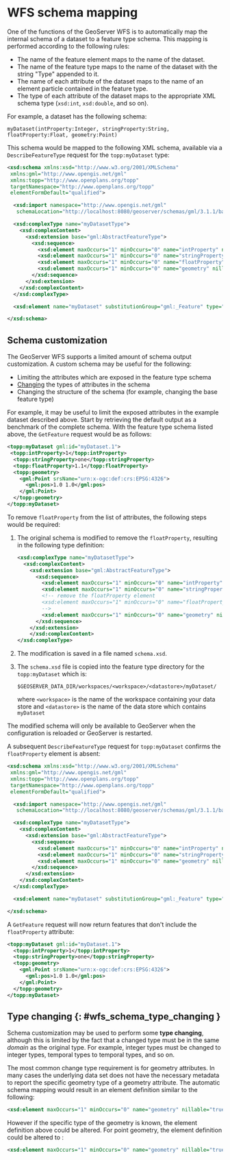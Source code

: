 # WFS schema mapping

One of the functions of the GeoServer WFS is to automatically map the internal schema of a dataset to a feature type schema. This mapping is performed according to the following rules:

-   The name of the feature element maps to the name of the dataset.
-   The name of the feature type maps to the name of the dataset with the string "Type" appended to it.
-   The name of each attribute of the dataset maps to the name of an element particle contained in the feature type.
-   The type of each attribute of the dataset maps to the appropriate XML schema type (`xsd:int`, `xsd:double`, and so on).

For example, a dataset has the following schema:

    myDataset(intProperty:Integer, stringProperty:String, floatProperty:Float, geometry:Point)

This schema would be mapped to the following XML schema, available via a `DescribeFeatureType` request for the `topp:myDataset` type:

``` xml
<xsd:schema xmlns:xsd="http://www.w3.org/2001/XMLSchema"
 xmlns:gml="http://www.opengis.net/gml"
 xmlns:topp="http://www.openplans.org/topp" 
 targetNamespace="http://www.openplans.org/topp"
 elementFormDefault="qualified">

  <xsd:import namespace="http://www.opengis.net/gml"
   schemaLocation="http://localhost:8080/geoserver/schemas/gml/3.1.1/base/gml.xsd"/>

  <xsd:complexType name="myDatasetType">
    <xsd:complexContent>
      <xsd:extension base="gml:AbstractFeatureType">
        <xsd:sequence>
          <xsd:element maxOccurs="1" minOccurs="0" name="intProperty" nillable="true" type="xsd:int"/>
          <xsd:element maxOccurs="1" minOccurs="0" name="stringProperty" nillable="true" type="xsd:string"/>
          <xsd:element maxOccurs="1" minOccurs="0" name="floatProperty" nillable="true" type="xsd:double"/>
          <xsd:element maxOccurs="1" minOccurs="0" name="geometry" nillable="true" type="gml:PointPropertyType"/>
        </xsd:sequence>
      </xsd:extension>
    </xsd:complexContent>
  </xsd:complexType>

  <xsd:element name="myDataset" substitutionGroup="gml:_Feature" type="topp:myDatasetType"/>

</xsd:schema>
```

## Schema customization

The GeoServer WFS supports a limited amount of schema output customization. A custom schema may be useful for the following:

-   Limiting the attributes which are exposed in the feature type schema
-   [Changing](schemamapping.md#wfs_schema_type_changing) the types of attributes in the schema
-   Changing the structure of the schema (for example, changing the base feature type)

For example, it may be useful to limit the exposed attributes in the example dataset described above. Start by retrieving the default output as a benchmark of the complete schema. With the feature type schema listed above, the `GetFeature` request would be as follows:

``` xml
<topp:myDataset gml:id="myDataset.1">
 <topp:intProperty>1</topp:intProperty>
  <topp:stringProperty>one</topp:stringProperty>
  <topp:floatProperty>1.1</topp:floatProperty>
  <topp:geometry>
    <gml:Point srsName="urn:x-ogc:def:crs:EPSG:4326">
      <gml:pos>1.0 1.0</gml:pos>
    </gml:Point>
  </topp:geometry>
</topp:myDataset>
```

To remove `floatProperty` from the list of attributes, the following steps would be required:

1.  The original schema is modified to remove the `floatProperty`, resulting in the following type definition:

    ``` xml
    <xsd:complexType name="myDatasetType">
      <xsd:complexContent>
        <xsd:extension base="gml:AbstractFeatureType">
          <xsd:sequence>
            <xsd:element maxOccurs="1" minOccurs="0" name="intProperty" nillable="true" type="xsd:int"/>
            <xsd:element maxOccurs="1" minOccurs="0" name="stringProperty" nillable="true" type="xsd:string"/>
            <!-- remove the floatProperty element
            <xsd:element maxOccurs="1" minOccurs="0" name="floatProperty" nillable="true" type="xsd:double"/>
            -->
            <xsd:element maxOccurs="1" minOccurs="0" name="geometry" nillable="true" type="gml:PointPropertyType"/>
          </xsd:sequence>
        </xsd:extension>
        </xsd:complexContent>
    </xsd:complexType>
    ```

2.  The modification is saved in a file named `schema.xsd`.

3.  The `schema.xsd` file is copied into the feature type directory for the `topp:myDataset` which is:

        $GEOSERVER_DATA_DIR/workspaces/<workspace>/<datastore>/myDataset/

    where `<workspace>` is the name of the workspace containing your data store and `<datastore>` is the name of the data store which contains `myDataset`

The modified schema will only be available to GeoServer when the configuration is reloaded or GeoServer is restarted.

A subsequent `DescribeFeatureType` request for `topp:myDataset` confirms the `floatProperty` element is absent:

``` xml
<xsd:schema xmlns:xsd="http://www.w3.org/2001/XMLSchema"
 xmlns:gml="http://www.opengis.net/gml"
 xmlns:topp="http://www.openplans.org/topp" 
 targetNamespace="http://www.openplans.org/topp"
 elementFormDefault="qualified">

  <xsd:import namespace="http://www.opengis.net/gml"
   schemaLocation="http://localhost:8080/geoserver/schemas/gml/3.1.1/base/gml.xsd"/>

  <xsd:complexType name="myDatasetType">
    <xsd:complexContent>
      <xsd:extension base="gml:AbstractFeatureType">
        <xsd:sequence>
          <xsd:element maxOccurs="1" minOccurs="0" name="intProperty" nillable="true" type="xsd:int"/>
          <xsd:element maxOccurs="1" minOccurs="0" name="stringProperty" nillable="true" type="xsd:string"/>
          <xsd:element maxOccurs="1" minOccurs="0" name="geometry" nillable="true" type="gml:PointPropertyType"/>
        </xsd:sequence>
      </xsd:extension>
    </xsd:complexContent>
  </xsd:complexType>

  <xsd:element name="myDataset" substitutionGroup="gml:_Feature" type="topp:myDatasetType"/>

</xsd:schema>
```

A `GetFeature` request will now return features that don't include the `floatProperty` attribute:

``` xml
<topp:myDataset gml:id="myDataset.1">
  <topp:intProperty>1</topp:intProperty>
  <topp:stringProperty>one</topp:stringProperty>
  <topp:geometry>
    <gml:Point srsName="urn:x-ogc:def:crs:EPSG:4326">
      <gml:pos>1.0 1.0</gml:pos>
    </gml:Point>
  </topp:geometry>
</topp:myDataset>
```

## Type changing {: #wfs_schema_type_changing }

Schema customization may be used to perform some **type changing**, although this is limited by the fact that a changed type must be in the same *domain* as the original type. For example, integer types must be changed to integer types, temporal types to temporal types, and so on.

The most common change type requirement is for geometry attributes. In many cases the underlying data set does not have the necessary metadata to report the specific geometry type of a geometry attribute. The automatic schema mapping would result in an element definition similar to the following:

``` xml
<xsd:element maxOccurs="1" minOccurs="0" name="geometry" nillable="true" type="gml:GeometryPropertyType"/>
```

However if the specific type of the geometry is known, the element definition above could be altered. For point geometry, the element definition could be altered to :

``` xml
<xsd:element maxOccurs="1" minOccurs="0" name="geometry" nillable="true" type="gml:PointPropertyType"/>
```
